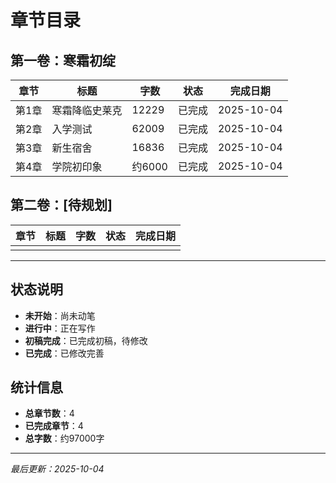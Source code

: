 # 章节目录

## 第一卷：寒霜初绽

| 章节 | 标题 | 字数 | 状态 | 完成日期 |
|-----|------|-----|------|---------|
| 第1章 | 寒霜降临史莱克 | 12229 | 已完成 | 2025-10-04 |
| 第2章 | 入学测试 | 62009 | 已完成 | 2025-10-04 |
| 第3章 | 新生宿舍 | 16836 | 已完成 | 2025-10-04 |
| 第4章 | 学院初印象 | 约6000 | 已完成 | 2025-10-04 |

## 第二卷：[待规划]

| 章节 | 标题 | 字数 | 状态 | 完成日期 |
|-----|------|-----|------|---------|
|  |  |  |  |  |

---

## 状态说明
- **未开始**：尚未动笔
- **进行中**：正在写作
- **初稿完成**：已完成初稿，待修改
- **已完成**：已修改完善

## 统计信息
- **总章节数**：4
- **已完成章节**：4
- **总字数**：约97000字

---
*最后更新：2025-10-04*
